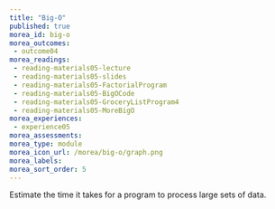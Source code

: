 ```yaml
---
title: "Big-O"
published: true
morea_id: big-o
morea_outcomes:
 - outcome04
morea_readings: 
 - reading-materials05-lecture 
 - reading-materials05-slides
 - reading-materials05-FactorialProgram
 - reading-materials05-BigOCode 
 - reading-materials05-GroceryListProgram4 
 - reading-materials05-MoreBigO 
morea_experiences:
 - experience05
morea_assessments:
morea_type: module
morea_icon_url: /morea/big-o/graph.png
morea_labels:
morea_sort_order: 5
---
```


Estimate the time it takes for a program to process large sets of data.
